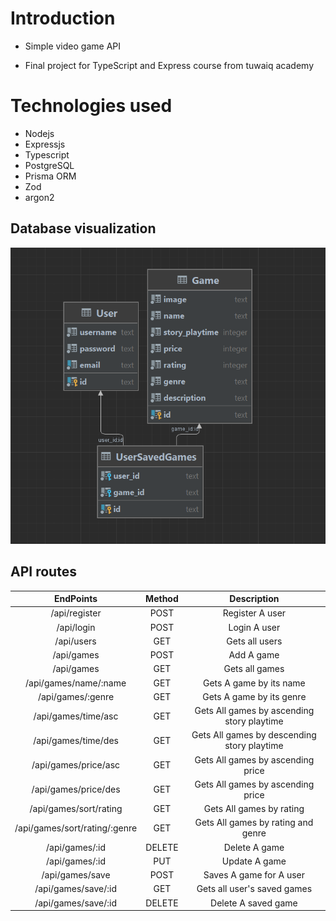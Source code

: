 # Introduction

- Simple video game API

- Final project for TypeScript and Express course from tuwaiq academy

# Technologies used 

- Nodejs
- Expressjs
- Typescript
- PostgreSQL
- Prisma ORM
- Zod
- argon2

## Database visualization
![db Diagram](db.png)


## API routes


|            EndPoints          | Method |          Description                   |                  
| :---------------------------: | :----: | :-------------------------------------:|     
|      /api/register            |  POST  |        Register A user                 |   
|      /api/login               |  POST  |         Login A user                   |
|      /api/users               |  GET   |         Gets all users                 |  
|      /api/games	              |  POST  |         Add A game  	                  |
|      /api/games		            |  GET   |         Gets all games                 | 
|      /api/games/name/:name    |  GET   |    Gets A game by its name             |
|      /api/games/:genre        |  GET   |   	 Gets A game by its genre           |
|      /api/games/time/asc      |  GET   | Gets All games by ascending story playtime|
|      /api/games/time/des      |  GET   |Gets All games by descending story playtime| 
|      /api/games/price/asc     |  GET   |    Gets All games by ascending price      |
|      /api/games/price/des		  |  GET   |    Gets All games by ascending price      |  
|      /api/games/sort/rating   |  GET   |   Gets All games by rating	              |
|  /api/games/sort/rating/:genre|  GET   |  Gets All games by rating and genre       | 
|       /api/games/:id          |  DELETE|         Delete A game                  |
|      /api/games/:id           |  PUT   |   	   Update A game                    |
|     /api/games/save			      |  POST  |     Saves A game for A user            |
|      /api/games/save/:id      |  GET   |    Gets all user's saved games         | 
|     /api/games/save/:id		    |  DELETE|      Delete A saved game               |


